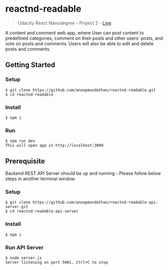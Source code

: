 # reactnd-readable
> Udacity React Nanodegree - Project 2 - [Live](https://reactnd-readable.herokuapp.com)

A content and comment web app, where User can post content to predefined categories, comment on their posts and other users' posts, and vote on posts and comments. Users will also be able to edit and delete posts and comments.

## Getting Started
### Setup
```
$ git clone https://github.com/anoopmundathan/reactnd-readable.git
$ cd reactnd-readable
```
### Install
```
$ npm i
```
### Run
```
$ npm run dev
This will open app in http://localhost:3000
```
## Prerequisite
Backend REST API Server should be up and running - Please follow below steps in another terminal window

### Setup
```
$ git clone https://github.com/anoopmundathan/reactnd-readable-api-server.git
$ cd reactnd-readable-api-server
```
### Install
```
$ npm i
```
### Run API Server
```
$ node server.js
Server listening on port 5001, Ctrl+C to stop
```
